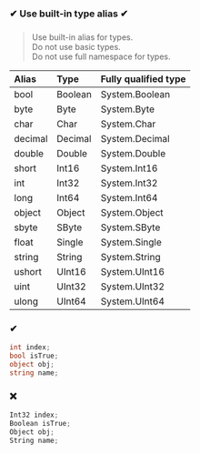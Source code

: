 ### ✔ Use built-in type alias ✔
###

> Use built-in alias for types.  
> Do not use basic types.  
> Do not use full namespace for types.

| Alias   | Type    | Fully qualified type |
|:--------|:--------|:---------------------|
| bool    | Boolean | System.Boolean       |
| byte    | Byte    | System.Byte          |
| char    | Char    | System.Char          |
| decimal | Decimal | System.Decimal       |
| double  | Double  | System.Double        |
| short   | Int16   | System.Int16         |
| int     | Int32   | System.Int32         |
| long    | Int64   | System.Int64         |
| object  | Object  | System.Object        |
| sbyte   | SByte   | System.SByte         |
| float   | Single  | System.Single        |
| string  | String  | System.String        |
| ushort  | UInt16  | System.UInt16        |
| uint    | UInt32  | System.UInt32        |
| ulong   | UInt64  | System.UInt64        |

### ✔
``` csharp
int index;
bool isTrue;
object obj;
string name;
```

### ❌
``` csharp
Int32 index;
Boolean isTrue;
Object obj;
String name;
```
